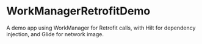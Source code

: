 # WorkManagerRetrofitDemo  
A demo app using WorkManager for Retrofit calls, with Hilt for dependency injection, and Glide for network image.
